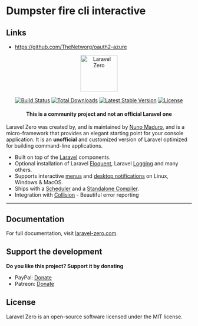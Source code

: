 # Dumpster fire cli interactive

## Links
* https://github.com/TheNetworg/oauth2-azure


<p align="center">
    <img title="Laravel Zero" height="100" src="https://raw.githubusercontent.com/laravel-zero/docs/master/images/logo/laravel-zero-readme.png" />
</p>

<p align="center">
  <a href="https://github.com/laravel-zero/framework/actions"><img src="https://img.shields.io/github/workflow/status/laravel-zero/framework/Tests.svg" alt="Build Status"></img></a>
  <a href="https://packagist.org/packages/laravel-zero/framework"><img src="https://img.shields.io/packagist/dt/laravel-zero/framework.svg" alt="Total Downloads"></a>
  <a href="https://packagist.org/packages/laravel-zero/framework"><img src="https://img.shields.io/packagist/v/laravel-zero/framework.svg?label=stable" alt="Latest Stable Version"></a>
  <a href="https://packagist.org/packages/laravel-zero/framework"><img src="https://img.shields.io/packagist/l/laravel-zero/framework.svg" alt="License"></a>
</p>

<h4> <center>This is a <bold>community project</bold> and not an official Laravel one </center></h4>

Laravel Zero was created by, and is maintained by [Nuno Maduro](https://github.com/nunomaduro), and is a micro-framework that provides an elegant starting point for your console application. It is an **unofficial** and customized version of Laravel optimized for building command-line applications.

- Built on top of the [Laravel](https://laravel.com) components.
- Optional installation of Laravel [Eloquent](https://laravel-zero.com/docs/database/), Laravel [Logging](https://laravel-zero.com/docs/logging/) and many others.
- Supports interactive [menus](https://laravel-zero.com/docs/build-interactive-menus/) and [desktop notifications](https://laravel-zero.com/docs/send-desktop-notifications/) on Linux, Windows & MacOS.
- Ships with a [Scheduler](https://laravel-zero.com/docs/task-scheduling/) and  a [Standalone Compiler](https://laravel-zero.com/docs/build-a-standalone-application/).
- Integration with [Collision](https://github.com/nunomaduro/collision) - Beautiful error reporting

------

## Documentation

For full documentation, visit [laravel-zero.com](https://laravel-zero.com/).

## Support the development
**Do you like this project? Support it by donating**

- PayPal: [Donate](https://www.paypal.com/cgi-bin/webscr?cmd=_s-xclick&hosted_button_id=66BYDWAT92N6L)
- Patreon: [Donate](https://www.patreon.com/nunomaduro)

## License

Laravel Zero is an open-source software licensed under the MIT license.
